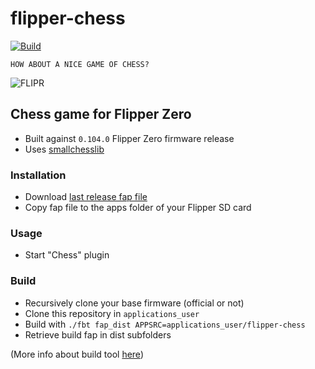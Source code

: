 # flipper-chess

[![Build](https://github.com/xtruan/flipper-chess/actions/workflows/build.yml/badge.svg?branch=main)](https://github.com/xtruan/flipper-chess/actions/workflows/build.yml)

`HOW ABOUT A NICE GAME OF CHESS?`

![FLIPR](https://github.com/xtruan/flipper-chess/blob/main/icons/FLIPR_128x64.png)

## Chess game for Flipper Zero
- Built against `0.104.0` Flipper Zero firmware release
- Uses [smallchesslib](https://codeberg.org/drummyfish/smallchesslib)

### Installation

- Download [last release fap file](https://github.com/xtruan/flipper-chess/releases/latest)
- Copy fap file to the apps folder of your Flipper SD card

### Usage

- Start "Chess" plugin

### Build

- Recursively clone your base firmware (official or not)
- Clone this repository in `applications_user`
- Build with `./fbt fap_dist APPSRC=applications_user/flipper-chess`
- Retrieve build fap in dist subfolders

(More info about build tool [here](https://github.com/flipperdevices/flipperzero-firmware/blob/dev/documentation/fbt.md))

### 


